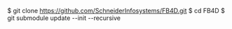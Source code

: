 $ git clone https://github.com/SchneiderInfosystems/FB4D.git
$ cd FB4D
$ git submodule update --init --recursive
